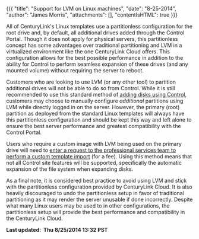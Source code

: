 {{{
  "title": "Support for LVM on Linux machines",
  "date": "8-25-2014",
  "author": "James Morris",
  "attachments": [],
  "contentIsHTML": true
}}}

<p>All of CenturyLink's Linux templates use a partitionless configuration for the root drive and, by default, all additional drives added through the Control Portal.&nbsp;Though it does not apply for physical servers, this partitionless concept has some
  advantages over traditional partitioning and LVM in a virtualized environment like the one CenturyLink Cloud offers.&nbsp;This configuration allows for the best possible performance in addition to the ability for Control to perform seamless expansion
  of these drives (and any mounted volume) without requiring the server to reboot.</p>
<p>Customers who are looking to use LVM (or any other tool) to partition additional drives will not be able to do so from Control. While&nbsp;it is still recommended to use this standard method of&nbsp;<a href="https://www.ctl.io/knowledge-base/servers/adding-disks-to-linux-virtual-machines/"
 >adding disks using Control</a>, customers may choose to manually configure <em>additional</em> partitions using LVM while directly logged in on the server. However,&nbsp;the primary (root) partition as deployed from the standard Linux
  templates will&nbsp;always have this partitionless configuration and should be kept this way and left alone&nbsp;to ensure the best server performance and greatest compatibility with the Control Portal.</p>
<p>Users who require a custom image with LVM being used on the primary drive will need to <a href="http://www.ctl.io/products/support/service-tasks#quick-start">enter a request to the professional services team to perform a custom template import</a>&nbsp;(for
  a fee).&nbsp;Using this method means that not all&nbsp;Control site features will be supported, specifically the automatic expansion of the file system when expanding disks.</p>
<p>As a final note, it is considered best practice to avoid using LVM and stick with the partitionless configuration provided by CenturyLink Cloud. It is also heavily discouraged to undo the partitionless setup in favor of traditional partitioning as it
  may render the server unusable if done incorrectly. Despite what many Linux users may be used to in other configurations, the partitionless setup will provide the best performance and compatibility in the CenturyLink Cloud.</p>
<p><strong>Last updated: &nbsp;Thu 8/25/2014 13:32 PST</strong>
</p>
